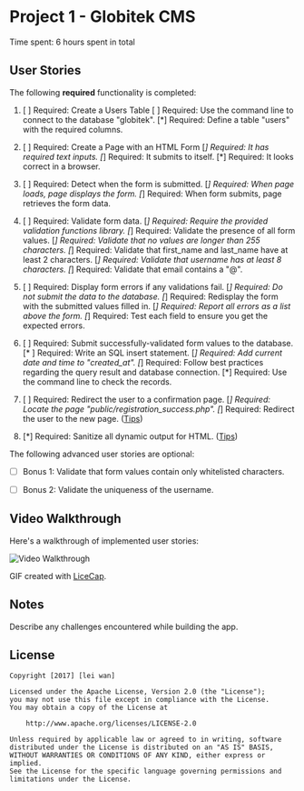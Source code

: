 # Project 1 - Globitek CMS

Time spent: 6 hours spent in total

## User Stories

The following **required** functionality is completed:

1. [ ]  Required: Create a Users Table
   [ ]  Required: Use the command line to connect to the database "globitek".
   [*]  Required: Define a table "users" with the required columns.

2. [ ]  Required: Create a Page with an HTML Form
   [*]  Required: It has required text inputs.
   [*]  Required: It submits to itself.
   [*]  Required: It looks correct in a browser.

3. [ ]  Required: Detect when the form is submitted.
   [*]  Required: When page loads, page displays the form.
   [*]  Required: When form submits, page retrieves the form data.

4. [ ]  Required: Validate form data.
   [*]  Required: Require the provided validation functions library.
   [*]  Required: Validate the presence of all form values.
   [*]  Required: Validate that no values are longer than 255 characters.
   [*]  Required: Validate that first\_name and last\_name have at least 2 characters.
   [*]  Required: Validate that username has at least 8 characters.
   [*]  Required: Validate that email contains a "@".

5. [ ]  Required: Display form errors if any validations fail.
   [*]  Required: Do not submit the data to the database.
   [*]  Required: Redisplay the form with the submitted values filled in.
   [*]  Required: Report all errors as a list above the form.
   [*]  Required: Test each field to ensure you get the expected errors.

6. [ ]  Required: Submit successfully-validated form values to the database.
   [* ]  Required: Write an SQL insert statement.
   [*]  Required: Add current date and time to "created\_at".
   [*]  Required: Follow best practices regarding the query result and database connection.
   [*]  Required: Use the command line to check the records.

7. [ ]  Required: Redirect the user to a confirmation page.
    [*]  Required: Locate the page "public/registration\_success.php".
    [*]  Required: Redirect the user to the new page. ([Tips](#!hints))

8. [*]  Required: Sanitize all dynamic output for HTML. ([Tips](#!hints))


The following advanced user stories are optional:

* [ ]  Bonus 1: Validate that form values contain only whitelisted characters.

* [ ]  Bonus 2: Validate the uniqueness of the username.


## Video Walkthrough

Here's a walkthrough of implemented user stories:

<img src='http://i.imgur.com/link/to/your/gif/file.gif' title='Video Walkthrough' width='' alt='Video Walkthrough' />

GIF created with [LiceCap](http://www.cockos.com/licecap/).

## Notes

Describe any challenges encountered while building the app.

## License

    Copyright [2017] [lei wan]

    Licensed under the Apache License, Version 2.0 (the "License");
    you may not use this file except in compliance with the License.
    You may obtain a copy of the License at

        http://www.apache.org/licenses/LICENSE-2.0

    Unless required by applicable law or agreed to in writing, software
    distributed under the License is distributed on an "AS IS" BASIS,
    WITHOUT WARRANTIES OR CONDITIONS OF ANY KIND, either express or implied.
    See the License for the specific language governing permissions and
    limitations under the License.